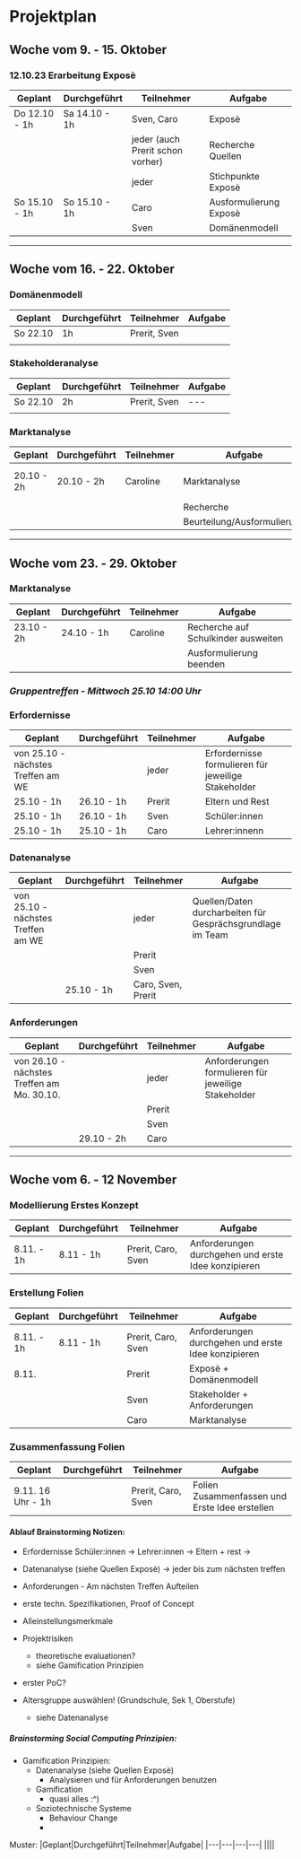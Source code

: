 # Projektplan

## Woche vom 9. - 15. Oktober
### 12.10.23 Erarbeitung Exposè 
|Geplant|Durchgeführt|Teilnehmer|Aufgabe|
|---|---|---|---|
|Do 12.10 - 1h| Sa 14.10 - 1h|Sven, Caro | Exposè |
|||jeder (auch Prerit schon vorher)|Recherche Quellen|
|||jeder|Stichpunkte Exposè|
|So 15.10 - 1h|So 15.10 - 1h|Caro|Ausformulierung Exposè|
|||Sven|Domänenmodell|
---
## Woche vom 16. - 22. Oktober
### Domänenmodell
|Geplant|Durchgeführt|Teilnehmer|Aufgabe|
|---|---|---|---|
|So 22.10|1h|Prerit, Sven||
||||
### Stakeholderanalyse
|Geplant|Durchgeführt|Teilnehmer|Aufgabe|
|---|---|---|---|
|So 22.10|2h|Prerit, Sven|---|
||||
### Marktanalyse
|Geplant |Durchgeführt|Teilnehmer|Aufgabe| Notiz |
|---|---|---|---|---|
|20.10 - 2h|20.10 - 2h| Caroline | Marktanalyse| noch nicht fertig ausformuliert |
||||Recherche|
||||Beurteilung/Ausformulierung|
-----
## Woche vom 23. - 29. Oktober
### Marktanalyse
|Geplant |Durchgeführt|Teilnehmer|Aufgabe|
|---|---|---|---|
|23.10  - 2h|24.10 - 1h|Caroline| Recherche auf Schulkinder ausweiten|
||||Ausformulierung beenden|

### *Gruppentreffen - Mittwoch 25.10 14:00 Uhr*

### Erfordernisse
|Geplant|Durchgeführt|Teilnehmer|Aufgabe|
|---|---|---|---|
|von 25.10 - nächstes Treffen am WE|| jeder | Erfordernisse formulieren für jeweilige Stakeholder|
|25.10 - 1h|26.10 - 1h|Prerit| Eltern und Rest|
|25.10 - 1h|26.10 - 1h|Sven| Schüler:innen|
|25.10 - 1h| 25.10 - 1h |Caro|Lehrer:innenn|

### Datenanalyse
|Geplant|Durchgeführt|Teilnehmer|Aufgabe|
|---|---|---|---|
|von 25.10 - nächstes Treffen am WE||jeder|Quellen/Daten durcharbeiten für Gesprächsgrundlage im Team |
|||Prerit| |
|||Sven| |
||25.10 - 1h|Caro, Sven, Prerit||

### Anforderungen
|Geplant|Durchgeführt|Teilnehmer|Aufgabe|
|---|---|---|---|
|von 26.10 - nächstes Treffen am Mo. 30.10.||jeder|Anforderungen formulieren für jeweilige Stakeholder |
|||Prerit| |
|||Sven| |
||29.10 - 2h|Caro||
___
## Woche vom 6. - 12 November

### Modellierung Erstes Konzept
|Geplant|Durchgeführt|Teilnehmer|Aufgabe|
|---|---|---|---|
|8.11. - 1h |8.11 - 1h|Prerit, Caro, Sven| Anforderungen durchgehen und erste Idee konzipieren|

### Erstellung Folien
|Geplant|Durchgeführt|Teilnehmer|Aufgabe|
|---|---|---|---|
|8.11. - 1h |8.11 - 1h|Prerit, Caro, Sven| Anforderungen durchgehen und erste Idee konzipieren|
|8.11. | | Prerit | Exposè + Domänenmodell |
|||Sven|Stakeholder + Anforderungen|
|||Caro |Marktanalyse|

### Zusammenfassung Folien
|Geplant|Durchgeführt|Teilnehmer|Aufgabe|
|---|---|---|---|
|9.11. 16 Uhr - 1h | |Prerit, Caro, Sven| Folien Zusammenfassen und Erste Idee erstellen|



#### Ablauf Brainstorming Notizen:
- Erfordernisse
    Schüler:innen   -> 
    Lehrer:innen    -> 
    Eltern + rest   -> 
- Datenanalyse (siehe Quellen Exposè) -> jeder bis zum nächsten treffen
  
- Anforderungen - Am nächsten Treffen Aufteilen
- erste techn. Spezifikationen, Proof of Concept

- Alleinstellungsmerkmale
- Projektrisiken
  -  theoretische evaluationen?
  -  siehe Gamification Prinzipien
  
- erster PoC?

- Altersgruppe auswählen! (Grundschule, Sek 1, Oberstufe)
  - siehe Datenanalyse


##### Brainstorming Social Computing Prinzipien:
- Gamification Prinzipien:
  - Datenanalyse (siehe Quellen Exposè)
    - Analysieren und für Anforderungen benutzen
  - Gamification
    - quasi alles :^) 
  - Soziotechnische Systeme
    - Behaviour Change
    - 



Muster:
|Geplant|Durchgeführt|Teilnehmer|Aufgabe|
|---|---|---|---|
||||
